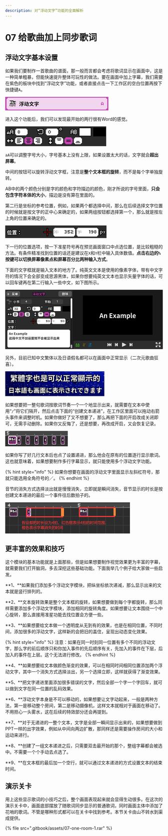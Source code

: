 ```yaml
---
description: 对“浮动文字”功能的全面解析
---
```


# 07 给歌曲加上同步歌词

## 浮动文字基本设置 <a id="1"></a>

如果我们要制作一首歌曲的谱面，那一般而言都会考虑将歌词显示在画面中，这是一种简单粗暴，但能快速提升整体可玩性的做法。要在画面中加上字幕，我们需要在紫色的板块中找到“浮动文字”功能，或者直接点击一下工作区的空白位置再按下快捷键`A`。

![](.gitbook/assets/07-01.png)

进入这个功能后，我们可以发现最开始的两行很有Word的感觉。

![](.gitbook/assets/07-02.png)

`aA`可以调整字号大小，字号基本上没有上限，如果设置太大的话，文字就会**超出屏幕**。

中间的按钮可以旋转浮动文字框，注意是**整个文本框的旋转**，而不是每个字单独旋转。

AB中的两个颜色分别是字的颜色和字符描边的颜色，刚才所说的字号里面，**只会包含字符本体的大小**，描边是没有算在里面的。

第二行是坐标的参考位置，例如，如果两个都选择中间，那么在后续选择文字位置的时候就是按文字的正中心来确定的，如果两组按钮都选择第一个，那么就是按左上角的位置来确定的。

![](.gitbook/assets/07-03.png)

下一行的位置选项，按一下准星符号再在预览画面窗口中点选位置，是比较粗糙的方法。有条件精准找到位置的话还是建议在`X`和`Y`栏中输入具体数值。**点击右边的`%`按键可以切换屏幕像素点和屏幕百分比两种输入方式**。

下面的文字框就是输入文本的地方了。纯英文文本是使用的像素字体，带有中文字符的情况下会全部变成思源黑体，如果你想要纯英文文本也显示矢量字体的话，可以回车键再在第二行输入一些中文，如下图所示。

![](.gitbook/assets/07-04.png)

另外，目前已知中文繁体以及日语假名都可以在画面中正常显示（二次元歌曲狂喜）。

![](.gitbook/assets/07-05.png)



如果想要把一整句歌词按歌词节奏一个一个地显示出来，就需要在文本中使用“`/`”将它们隔开，然后点击下面的“创建文本递进”，在工作区里面可以拖动右箭头事件来调整时机。如果你做好了又不想要了，那么再把下面的开启改成关闭即可，无需手动删除。如果你又反悔了，还是想要，再改成开启，又会恢复记录。

![](.gitbook/assets/07-06.png)

如果你写了好几行文本后也点了设置递进，那么他会在原有的位置逐行显示歌词。这也就意味着，如果想要制作多行字幕显示，就只能使用多个浮动文字功能。

{% hint style="info" %}
如果你想要在画面的浮动文字里面显示左斜杠符号，那就只能选用全角符号的／。
{% endhint %}

音节的消失方式选择淡出就是慢慢消失，立即就是瞬间消失，音节显示的时长是按创建文本递进的最后一个事件往后数拍子的。

![](.gitbook/assets/07-07.png)

## 更丰富的效果和技巧 <a id="2"></a>

这个模块的基本功能就是上面那些，但是如果想要制作视觉效果更为丰富的字幕，就需要我们打开脑洞，多去深挖这些基础功能。下面我举几个例子给大家做一些启发。



**1、**如果我们添加多个浮动文字模块，把纵坐标依次递减，那么显示出来的文本就是竖行排列的。

**2、**文本旋转效果是整个文本框的旋转，如果想要做到每个字都旋转，那么同样需要添加多个浮动文字模块，添加相同的旋转角度。如果想要让文本围绕一个中心旋转，那么直接用准星功能去找位置会方便一些。

**3、**如果想要给文本做一个透明度从无到有的效果，也是在相同位置，不同时间，添加很多的浮动文字，这样新的会把旧的盖住，呈现出动态变化效果。

{% hint style="info" %}
注意：如果在同一时刻同一位置有多个不同的浮动文字，那么字的前后顺序只和你加入事件的先后顺序有关，先加入的事件在下层，后加入的事件在上层。这个无法进行修改。
{% endhint %}

**4、**如果想要给文本做颜色渐变的效果，可以在相同时间相同位置添加两个浮动文字，其中一个消失方式选择淡出，另一个选择立即，这样就获得了渐变效果。

**5、**把文字递进里面添加很多错误的文字，然后全部一个字一个字回车，就可以做到文字在同一位置的乱码效果。

**6、**浮动文字本身是不可以移动的，如果想要让文字动起来，一般是两种方法，第一是移动整个房间，第二是移动摄像机，这样文本就相对于画面在移动了。不用担心一头雾水，这在后续的特效部分还会再提到。

**7、**对于无递进的一整个文本，文字是全部一瞬间显示出来的，如果想要做到PPT一样的出字效果，例如从中间向两边扩散，那同样还是需要操作房间的大小和运动来进行。

**8、**创建了一组文本递进之后，只需要双击最开始的那个，整组字幕都会被选中。不需要一个个手动去点选了。

**9、**在文本框的最后加一个空行，就可以通过文本递进的方式设置文本的结束时间。



## 演示关卡 <a id="3"></a>

用上这些显示歌词的小技巧之后，整个画面表现起来就会显得生动很多。在这次的演示关卡中，画面底部摆放了随歌词同步显示的普通歌词，同时画面主体中添加了花哨的歌词。不管是哪种形式都可以在关卡中找到参考。本节关卡由山不转水到渠成提供。

{% file src=".gitbook/assets/07-one-room-1.rar" %}

